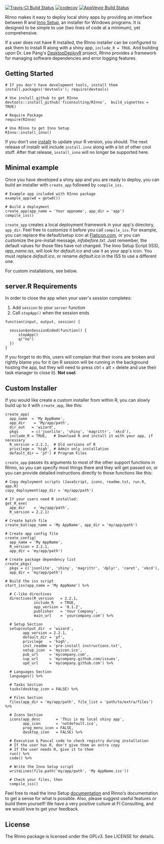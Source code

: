 
[![Travis-CI Build Status](https://travis-ci.org/ficonsulting/RInno.svg?branch=master)](https://travis-ci.org/ficonsulting/RInno) [![codecov](https://codecov.io/github/ficonsulting/RInno/branch/master/graphs/badge.svg)](https://codecov.io/github/ficonsulting/RInno) [![AppVeyor Build Status](https://ci.appveyor.com/api/projects/status/github/ficonsulting/RInno?branch=master&svg=true)](https://ci.appveyor.com/project/ficonsulting/RInno)

RInno makes it easy to deploy local shiny apps by providing an interface between R and [Inno Setup](http://www.jrsoftware.org/isinfo.php), an installer for Windows programs. It is designed to be simple to use (two lines of code at a minimum), yet comprehensive.

If a user does not have R installed, the RInno installer can be configured to ask them to install R along with a shiny app, `include_R = TRUE`. And building upon Dr. Lee Pang's [DesktopDeployR](https://github.com/wleepang/DesktopDeployR) project, RInno provides a framework for managing software dependencies and error logging features.

Getting Started
---------------

    # If you don't have development tools, install them
    install.packages('devtools'); require(devtools)

    # Use install_github to get RInno
    devtools::install_github('ficonsulting/RInno',  build_vignettes = TRUE)

    # Require Package
    require(RInno)

    # Use RInno to get Inno Setup
    RInno::install_inno()

If you don't use [installr](https://github.com/talgalili/installr) to update your R version, you should. The next release of installr will include `install.inno` along with a lot of other cool stuff. After that release, `install_inno` will no longer be supported here.

Minimal example
---------------

Once you have developed a shiny app and you are ready to deploy, you can build an installer with `create_app` followed by `compile_iss`.

    # Example app included with RInno package
    example_app(wd = getwd())

    # Build a deployment
    create_app(app_name = 'Your appname', app_dir = 'app')
    compile_iss()

`create_app` creates a local deployment framework in your app's directory, `app_dir`. Feel free to customize it before you call `compile_iss`. For example, you can replace the default/setup icon at [Flaticon.com](http://www.flaticon.com/), or you can customize the pre-install message, *infobefore.txt*. Just remember, the default values for those files have not changed. The Inno Setup Script (ISS), *app\_name.iss*, will look for *default.ico* and use it as your app's icon. You must replace *default.ico*, or rename *default.ico* in the ISS to use a different one.

For custom installations, see below.

server.R Requirements
---------------------

In order to close the app when your user's session completes:

1.  Add `session` to your `server` function
2.  Call `stopApp()` when the session ends

<!-- -->

    function(input, output, session) {

      session$onSessionEnded(function() {
          stopApp()
          q("no")
      })
    }

If you forget to do this, users will complain that their icons are broken and rightly blame you for it (an R session will be running in the background hosting the app, but they will need to press ctrl + alt + delete and use their task manager to close it). **Not cool**.

Custom Installer
----------------

If you would like create a custom installer from within R, you can slowly build up to it with `create_app`, like this:

    create_app(
      app_name  = 'My AppName', 
      app_dir    = 'My/app/path',
      dir_out   = 'wizard',
      pkgs      = c('jsonlite', 'shiny', 'magrittr', 'xkcd'),
      include_R = TRUE,   # Download R and install it with your app, if necessary
      R_version = 2.2.1,  # Old versions of R
      privilege = 'high', # Admin only installation
      default_dir = 'pf') # Program Files

`create_app` passes its arguments to most of the other support functions in RInno, so you can specify most things there and they will get passed on, or you can provide detailed instructions directly to those functions like this:

    # Copy deployment scripts (JavaScript, icons, readme.txt, run.R, app.R)
    copy_deployment(app_dir = 'my/app/path')

    # If your users need R installed:
    get_R_exe(
      app_dir    = 'my/app/path', 
      R_version = 2.2.1)

    # Create batch file
    create_bat(app_name = 'My AppName', app_dir = 'my/app/path')

    # Create app config file
    create_config(
      app_name = 'My AppName', 
      R_version = 2.2.1, 
      app_dir = 'my/app/path')

    # Create package dependency list
    create_pkgs(
      pkgs = c('jsonlite', 'shiny', 'magrittr', 'dplyr', 'caret', 'xkcd'), 
      app_dir = 'my/app/path')

    # Build the iss script
    start_iss(app_name = 'My AppName') %>%

      # C-like directives
      directives(R_version   = 2.2.1, 
                 include_R   = TRUE, 
                 app_version = '0.1.2',
                 publisher   = 'Your Company', 
                 main_url    = 'yourcompany.com') %>%

      # Setup Section
      setup(output_dir  = 'wizard', 
            app_version = 2.2.1,
            default_dir = 'pf', 
            privilege   = 'high',
            inst_readme = 'pre-install instructions.txt', 
            setup_icon  = 'myicon.ico',
            pub_url     = 'mycompany.com', 
            sup_url     = 'mycompany.github.com/issues',
            upd_url     = 'mycompany.github.com') %>%

      # Languages Section
      languages() %>%

      # Tasks Section
      tasks(desktop_icon = FALSE) %>%

      # Files Section
      files(app_dir = 'my/app/path', file_list = 'path/to/extra/files') %>%

      # Icons Section
      icons(app_desc       = 'This is my local shiny app',
            app_icon       = 'notdefault.ico',
            prog_menu_icon = FALSE,
            desktop_icon   = FALSE) %>%

      # Execution & Pascal code to check registry during installation
      # If the user has R, don't give them an extra copy
      # If the user needs R, give it to them
      run() %>%
      code() %>%

      # Write the Inno Setup script
      writeLines(file.path('my/app/path', 'My AppName.iss'))

      # Check your files, then
      compile_iss()

Feel free to read the Inno Setup [documentation](http://www.jrsoftware.org/ishelp/) and RInno's documentation to get a sense for what is possible. Also, please suggest useful features or build them yourself! We have a very positive culture at FI Consulting, and we would love to get your feedback.

License
-------

The RInno package is licensed under the GPLv3. See LICENSE for details.
